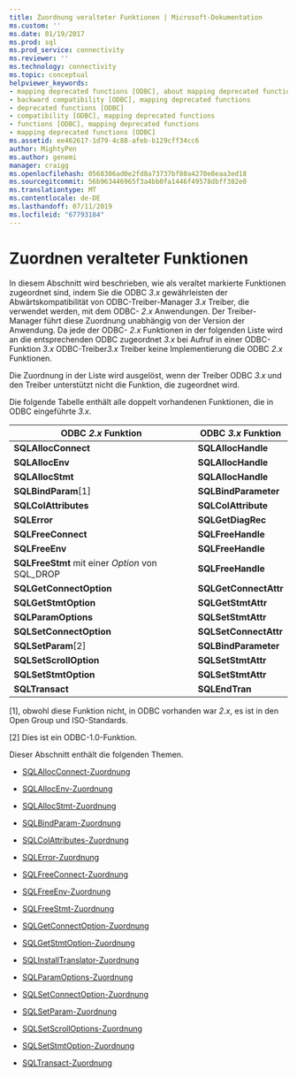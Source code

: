 ```yaml
---
title: Zuordnung veralteter Funktionen | Microsoft-Dokumentation
ms.custom: ''
ms.date: 01/19/2017
ms.prod: sql
ms.prod_service: connectivity
ms.reviewer: ''
ms.technology: connectivity
ms.topic: conceptual
helpviewer_keywords:
- mapping deprecated functions [ODBC], about mapping deprecated functions
- backward compatibility [ODBC], mapping deprecated functions
- deprecated functions [ODBC]
- compatibility [ODBC], mapping deprecated functions
- functions [ODBC], mapping deprecated functions
- mapping deprecated functions [ODBC]
ms.assetid: ee462617-1d79-4c88-afeb-b129cff34cc6
author: MightyPen
ms.author: genemi
manager: craigg
ms.openlocfilehash: 0568306ad0e2fd8a73737bf80a4270e8eaa3ed18
ms.sourcegitcommit: 56b963446965f3a4bb0fa1446f49578dbff382e0
ms.translationtype: MT
ms.contentlocale: de-DE
ms.lasthandoff: 07/11/2019
ms.locfileid: "67793184"
---
```

# <a name="mapping-deprecated-functions"></a>Zuordnen veralteter Funktionen
In diesem Abschnitt wird beschrieben, wie als veraltet markierte Funktionen zugeordnet sind, indem Sie die ODBC *3.x* gewährleisten der Abwärtskompatibilität von ODBC-Treiber-Manager *3.x* Treiber, die verwendet werden, mit dem ODBC- *2.x* Anwendungen. Der Treiber-Manager führt diese Zuordnung unabhängig von der Version der Anwendung. Da jede der ODBC- *2.x* Funktionen in der folgenden Liste wird an die entsprechenden ODBC zugeordnet *3.x* bei Aufruf in einer ODBC-Funktion *3.x* ODBC-Treiber*3.x* Treiber keine Implementierung die ODBC *2.x* Funktionen.  
  
 Die Zuordnung in der Liste wird ausgelöst, wenn der Treiber ODBC *3.x* und den Treiber unterstützt nicht die Funktion, die zugeordnet wird.  
  
 Die folgende Tabelle enthält alle doppelt vorhandenen Funktionen, die in ODBC eingeführte *3.x*.  
  
|ODBC *2.x* Funktion|ODBC *3.x* Funktion|  
|-------------------------|-------------------------|  
|**SQLAllocConnect**|**SQLAllocHandle**|  
|**SQLAllocEnv**|**SQLAllocHandle**|  
|**SQLAllocStmt**|**SQLAllocHandle**|  
|**SQLBindParam**[1]|**SQLBindParameter**|  
|**SQLColAttributes**|**SQLColAttribute**|  
|**SQLError**|**SQLGetDiagRec**|  
|**SQLFreeConnect**|**SQLFreeHandle**|  
|**SQLFreeEnv**|**SQLFreeHandle**|  
|**SQLFreeStmt** mit einer *Option* von SQL_DROP|**SQLFreeHandle**|  
|**SQLGetConnectOption**|**SQLGetConnectAttr**|  
|**SQLGetStmtOption**|**SQLGetStmtAttr**|  
|**SQLParamOptions**|**SQLSetStmtAttr**|  
|**SQLSetConnectOption**|**SQLSetConnectAttr**|  
|**SQLSetParam**[2]|**SQLBindParameter**|  
|**SQLSetScrollOption**|**SQLSetStmtAttr**|  
|**SQLSetStmtOption**|**SQLSetStmtAttr**|  
|**SQLTransact**|**SQLEndTran**|  
  
 [1], obwohl diese Funktion nicht, in ODBC vorhanden war *2.x*, es ist in den Open Group und ISO-Standards.  
  
 [2] Dies ist ein ODBC-1.0-Funktion.  
  
 Dieser Abschnitt enthält die folgenden Themen.  
  
-   [SQLAllocConnect-Zuordnung](../../../odbc/reference/appendixes/sqlallocconnect-mapping.md)  
  
-   [SQLAllocEnv-Zuordnung](../../../odbc/reference/appendixes/sqlallocenv-mapping.md)  
  
-   [SQLAllocStmt-Zuordnung](../../../odbc/reference/appendixes/sqlallocstmt-mapping.md)  
  
-   [SQLBindParam-Zuordnung](../../../odbc/reference/appendixes/sqlbindparam-mapping.md)  
  
-   [SQLColAttributes-Zuordnung](../../../odbc/reference/appendixes/sqlcolattributes-mapping.md)  
  
-   [SQLError-Zuordnung](../../../odbc/reference/appendixes/sqlerror-mapping.md)  
  
-   [SQLFreeConnect-Zuordnung](../../../odbc/reference/appendixes/sqlfreeconnect-mapping.md)  
  
-   [SQLFreeEnv-Zuordnung](../../../odbc/reference/appendixes/sqlfreeenv-mapping.md)  
  
-   [SQLFreeStmt-Zuordnung](../../../odbc/reference/appendixes/sqlfreestmt-mapping.md)  
  
-   [SQLGetConnectOption-Zuordnung](../../../odbc/reference/appendixes/sqlgetconnectoption-mapping.md)  
  
-   [SQLGetStmtOption-Zuordnung](../../../odbc/reference/appendixes/sqlgetstmtoption-mapping.md)  
  
-   [SQLInstallTranslator-Zuordnung](../../../odbc/reference/appendixes/sqlinstalltranslator-mapping.md)  
  
-   [SQLParamOptions-Zuordnung](../../../odbc/reference/appendixes/sqlparamoptions-mapping.md)  
  
-   [SQLSetConnectOption-Zuordnung](../../../odbc/reference/appendixes/sqlsetconnectoption-mapping.md)  
  
-   [SQLSetParam-Zuordnung](../../../odbc/reference/appendixes/sqlsetparam-mapping.md)  
  
-   [SQLSetScrollOptions-Zuordnung](../../../odbc/reference/appendixes/sqlsetscrolloptions-mapping.md)  
  
-   [SQLSetStmtOption-Zuordnung](../../../odbc/reference/appendixes/sqlsetstmtoption-mapping.md)  
  
-   [SQLTransact-Zuordnung](../../../odbc/reference/appendixes/sqltransact-mapping.md)
